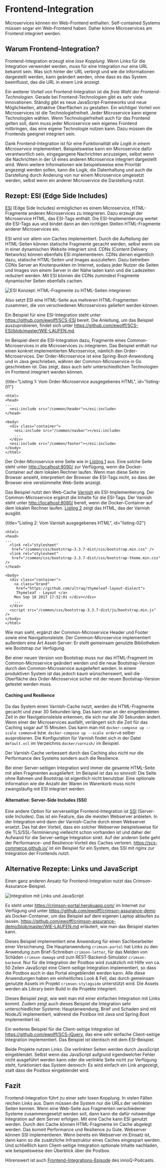 # Frontend-Integration

Microservices können ein Web-Frontend enthalten.  Self-contained
Systems müssen sogar ein Web-Frontend haben. Daher könne Microservices
am Frontend integriert werden.

## Warum Frontend-Integration?

Frontend-Integration erzeugt eine *lose Kopplung*.  Wenn Links für die
Integration verwendet werden, muss für eine Integration nur eine URL
bekannt sein. Was sich hinter der URL verbirgt und wie die
Informationen dargestellt werden, kann geändert werden, ohne dass es
das System beeinflusst, das die URL in einem Link anzeigt.

Ein weiterer Vorteil von Frontend-Integration ist die *freie Wahl der
Frontend-Technologien*. Gerade bei Frontend-Technologien gibt es sehr viele
Innovationen. Ständig gibt es neue JavaScript-Frameworks und
neue Möglichkeiten, attraktive Oberflächen zu gestalten. Ein wichtiger
Vorteil von Microservices ist die Technologiefreiheit. Jeder
Microservice kann eigene Technologien wählen. Wenn Technologiefreiheit
auch für das Frontend gelten soll, dann muss jeder Microservice sein
eigenes Frontend mitbringen, das eine eigene Technologie nutzen
kann. Dazu müssen die Frontends geeignet integriert sein.

Dank Frontend-Integration ist für eine Funktionalität *alle Logik in
einem Microservice* implementiert. Beispielsweise kann ein Microservice
dafür verantwortlich sein, eingegangene Nachrichten anzuzeigen, selbst
wenn die Nachrichten in der UI eines anderen Microservice integriert
dargestellt wird. Wenn weitere Informationen wie beispielsweise eine
Priorität angezeigt werden sollen, kann die Logik, die Datenhaltung
und auch die Darstellung durch Änderung von nur einem Microservice
umgesetzt werden, selbst wenn ein anderer Microservice die Darstellung
nutzt.

## Rezept: ESI (Edge Side Includes)

[ESI](https://www.w3.org/TR/esi-lang) (Edge Side Includes) ermöglichen
es einem Microservice,
HTML-Fragmente anderen Microservices zu integrieren.
Dazu erzeugt der Microservice HTML,
das ESI-Tags enthält. Die ESI-Implementierung wertet die ESI-Tags aus
und bindet dann an den richtigen Stellen HTML-Fragmente anderer
Microservices ein.

ESI wird vor allem von Caches implementiert. Durch die Aufteilung der
HTML-Seiten können statische Fragmente gecacht werden, selbst wenn sie
in einer dynamischen Website integriert sind. CDNs (Content Delivery
Networks) können ebenfalls
ESI implementieren. CDNs dienen eigentlich dazu, statische HTML-Seiten
und Images auszuliefern. Dazu betreiben CDNs Server an
Knotenpunkten im Internet, sodass jeder Nutzer die Seiten und Images
von einem Server in der Nähe laden kann und die Ladezeiten reduziert
werden.
Mit ESI können die CDNs zumindest Fragmente dynamischer Seiten
ebenfalls cachen.

![ESI Konzept: HTML-Fragmente zu HTML-Seiten integrieren](images/esi-konzept.png)

Also setzt ESI eine HTML-Seite aus mehreren HTML-Fragmenten zusammen,
die von verschiedenen Microservices geliefert werden können.

Ein Beispiel für eine ESI-Integration steht unter
<https://github.com/ewolff/SCS-ESI> bereit. Die Anleitung, um das Beispiel
auszuprobieren, findet sich unter
<https://github.com/ewolff/SCS-ESI/blob/master/WIE-LAUFEN.md>.

Im Beispiel dient die ESI-Integration dazu, Fragmente eines
Common-Microservices in alle Microservices zu integrieren. Das
Beispiel enthält nur einen konkret implementierten Microservice,
nämlich den Order-Microservices. Der Order-Microservice ist eine
Spring-Boot-Anwendung und in Java geschrieben, währen der
Common-Microservice in Go geschrieben ist. Das zeigt, dass
auch sehr unterschiedlichen Technologien im Frontend integriert werden
können.

{title="Listing 1: Vom Order-Microservice ausgegebenes HTML", id="listing-01"}
~~~~~~~~
<html>
<head>
...
  <esi:include src="/common/header"></esi:include>
</head>

<body>
  <div class="container">
    <esi:include src="/common/navbar"></esi:include>
    ...
  </div>
  <esi:include src="/common/footer"></esi:include>
</body>
</html>
~~~~~~~~

Der Order-Microservice eine Seite wie in [Listing 1](listing-01)
aus. Eine solche Seite steht unter
<http://localhost:8090/> zur Verfügung, wenn die Docker-Container auf
dem lokalen Rechner laufen. Wenn man diese Seite im Browser ansieht,
interpretiert der Browser die ESI-Tags nicht, so dass der Browser eine
verstümmelte Web-Seite anzeigt.

Das Beispiel nutzt den Web-Cache [Varnish](https://varnish-cache.org/)
als ESI-Implementierung.  Der Common-Microservice ergänzt die
Inhalte für die ESI-Tags. Der Varnish steht unter
<http://localhost:8080/> bereit, wenn die Docker-Container auf dem
lokalen Rechner laufen. [Listing 2](listing-02) zeigt das HTML, das
der Varnish ausgibt.

{title="Listing 2: Vom Varnish ausgegebenes HTML", id="listing-02"}
~~~~~~~~
<html>
<head>
...
  <link rel="stylesheet"
   href="/common/css/bootstrap-3.3.7-dist/css/bootstrap.min.css" />
  <link rel="stylesheet"
   href="/common/css/bootstrap-3.3.7-dist/css/bootstrap-theme.min.css" />      
</head>

<body>
  <div class="container">
    <a class="brand"
     href="https://github.com/ultraq/thymeleaf-layout-dialect">
     Thymeleaf - Layout </a>
    Mon Sep 18 2017 17:52:01 </div></div>
    ...
  </div>
  <script src="/common/css/bootstrap-3.3.7-dist/js/bootstrap.min.js" />
</body>
</html>
~~~~~~~~

Wie man sieht, ergänzt der Common-Microservice Header und Footer sowie
eine Navigationsleiste. Der Common-Microservice implementiert außerdem
eine Art Asset-Server: Er stellt gemeinsam genutzte Bibliotheken wie
Bootstrap zur Verfügung.

Bei einer neuen Version von Bootstrap muss nur das HTML-Fragment im
Common-Microservice geändert werden und die neue Bootstrap-Version
durch den Common-Microservice ausgeliefert werden. In einem
produktiven System ist das jedoch kaum wünschenswert, weil die
Oberfläche des Order-Microservice sicher mit der neuen
Bootstrap-Version getestet werden muss.

#### Caching und Resilience

Da das System einen Varnish-Cache nutzt, werden die HTML-Fragmente
gecacht und zwar 30 Sekunden lang. Das kann man an der eingeblendeten
Zeit in der Navigationsleiste erkennen, die sich nur alle 30 Sekunden
ändert. Wenn einer der Microservices 
ausfällt, verlängert sich die Zeit für das Caching sogar auf 15
Minuten. Das kann man mit `docker-compose up --scale common=0`
bzw. `docker-compose up --scale order=0` selber ausprobieren. Die
Konfiguration für Varnish findet sich in der Datei `default.vcl` im
Verzeichnis `docker/varnish/` im Beispiel.

Der Varnish-Cache verbessert durch das Caching also nicht nur die
Performance des Systems sondern auch die Resilience.

Bei einer Server-seitigen Integration wird immer die gesamte
HTML-Seite mit allen Fragmenten ausgeliefert. Im Beispiel ist das so
sinnvoll: Die Seite ohne Rahmen und Bootstrap ist eigentlich nicht
benutzbar. Eine optionale Information wie die Anzahl der Waren im
Warenkorb muss nicht zwangsläufig mit ESI integriert werden.

#### Alternative: Server-Side Includes (SSI)

Eine andere Option für serverseitige Frontend-Integration ist
[SSI](https://de.wikipedia.org/wiki/Server_Side_Includes) (Server-side
Includes).  Das ist ein Feature, das die meisten Webserver
anbieten. In der Integration wird dann der Varnish-Cache durch einen
Webserver ersetzt. Das hat den Vorteil, dass ein solcher Webserver
beispielsweise für die TLS/SSL-Terminierung vielleicht schon vorhanden
ist und daher der Aufwand für die Server-seitige Integration
sinkt. Auf der anderen Seite geht der Performance- und
Resilience-Vorteil des Caches
verloren. <https://scs-commerce.github.io/> ist ein Beispiel für ein
System, das SSI mit nginx zur Integration der Frontends nutzt.

## Alternative Rezepte: Links und JavaScript

Einen ganz anderen Ansatz für Frontend-Integration nutzt das
Crimson-Assurance-Beispiel.

![Integration mit Links und JavaScript](images/links-javascript-ueberblick.png)

Es steht unter
<https://crimson-portal.herokuapp.com/> im Internet zur Verfügung und
unter <https://github.com/ewolff/crimson-assurance-demo> als
Docker-Container, um das Beispiel auf dem eigenen Laptop ablaufen zu
lassen. <https://github.com/ewolff/crimson-assurance-demo/blob/master/WIE-LAUFEN.md>
erläutert, wie man das Beispiel starten kann.

Dieses Beispiel implementiert eine Anwendung für einen Sachbearbeiter
einer Versicherung. Die Hauptanwendung `crimson-portal` hat Links
zu den Anwendung zum Brief-Schreiben `crimson-letter`, für das Melden
von Schäden `crimson-damage` und zum REST-Backend-Simulator
`crimson-backend`. Nur für die Integration der Postbox wird zusätzlich
mit Hilfe von ca. 50 Zeilen JavaScript eine Client-seitige Integration
implementiert, so dass die Postbox auch in das Portal eingeblendet
werden kann.  Alle diese Anwendungen haben ein einheitliches Look &
Fell, das durch gemeinsam genutzte Assets im Projekt
`crimson-styleguide` unterstützt wird.
Die Assets werden als Library beim Build in die Projekte integriert.

Dieses Beispiel zeigt, wie weit man mit einer einfachen Integration
mit Links kommt. Zudem zeigt auch dieses Beispiel die Integration
sehr unterschiedlicher Systeme: Hauptanwendung, Brief und Schaden sind
mit NodeJS implementiert, während die Postbox mit Java und Spring Boot
implementiert ist.

Ein weiteres Beispiel für die Client-seitige Integration ist
<https://github.com/ewolff/SCS-jQuery>, das eine sehr einfache
Client-seitige Integration implementiert. Das Beispiel ist identisch
mit dem ESI-Beispiel.

Beide Projekte nutzen Links. Die verlinkten Seiten werden durch
JavaScript eingeblendet. Selbst wenn das JavaScript aufgrund
irgendwelcher Fehler nicht ausgeführt werden kann oder die verlinkte
Seite nicht zur Verfügung steht, funktioniert das System dennoch: Es
wird einfach ein Link angezeigt, statt dass die Postbox
eingeblendet wird.

## Fazit

Frontend-Integration führt zu einer sehr losen Kopplung. In vielen
Fällen reichen Links aus. Dann müssen die System nur die URLs der
verlinkten Seiten kennen. Wenn eine Web-Seite aus Fragmenten
verschiedener Systeme zusammengesetzt werden soll, dann kann die dafür
notwendige Integration auf dem Server erfolgen. Mit eine Cache kann
ESI genutzt werden. Durch den Cache können HTML-Fragmente im Cache
abgelegt werden. Das kommt Performance und Resilience zu
Gute. Webserver können SSI implementieren. Wenn bereits ein Webserver
im
Einsatz ist, dann kann so die zusätzliche Infrastruktur eines Caches
eingespart werden. Und schließlich kann Client-seitige Integration
optionale Inhalte nachladen, wie beispielsweise den Überblick über die
Postbox.

Hörenswert ist auch
[Frontend-Integrations-Episode](https://www.innoq.com/de/podcast/025-scs-frontend-integration/)
des innoQ-Podcasts.
